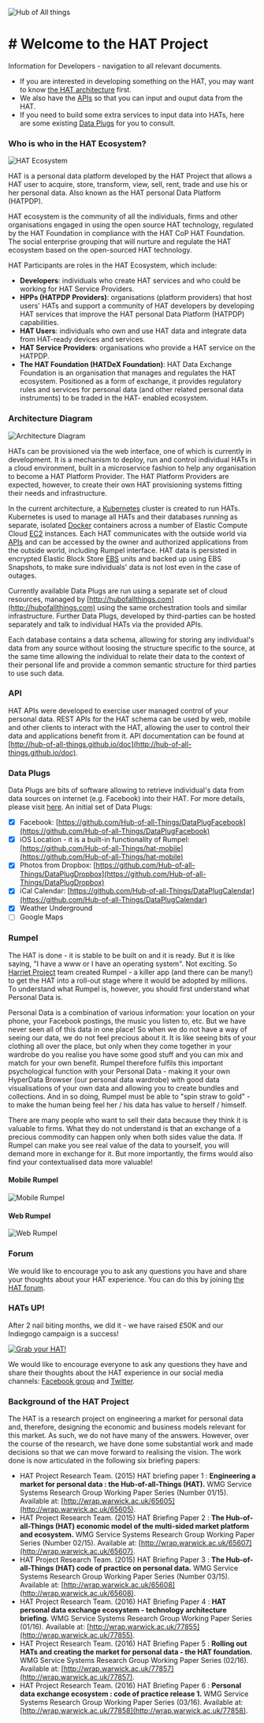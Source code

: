 
![Hub of All things](http://hubofallthings.com/wp-content/uploads/banner21.png)

# # Welcome to the HAT Project

Information for Developers - navigation to all relevant documents.

- If you are interested in developing something on the HAT, you may want to know [the HAT architecture](https://github.com/Hub-of-all-Things/DevInfo#architecture-diagram) first.
- We also have the [APIs](https://github.com/Hub-of-all-Things/DevInfo#api) so that you can input and ouput data from the HAT.
- If you need to build some extra services to input data into HATs, here are some existing [Data Plugs](https://github.com/Hub-of-all-Things/DevInfo#data-plugs) for you to consult.

### Who is who in the HAT Ecosystem?

![HAT Ecosystem](https://github.com/Hub-of-all-Things/DevInfo/blob/master/figures/HATeco.png)

HAT is a personal data platform developed by the HAT Project that allows a HAT user to acquire, store, transform, view, sell, rent, trade and use his or her personal data. Also known as the HAT personal Data Platform (HATPDP).

HAT ecosystem is the community of all the individuals, firms and other organisations engaged in using the open source HAT technology, regulated by the HAT Foundation in compliance with the HAT CoP HAT Foundation. The social enterprise grouping that will nurture and regulate the HAT ecosystem based on the open-sourced HAT technology.

HAT Participants are roles in the HAT Ecosystem, which include:
- **Developers**: individuals who create HAT services and who could be working for HAT Service Providers.
- **HPPs (HATPDP Providers)**: organisations (platform providers) that host users' HATs and support a community of HAT developers by developing HAT services that improve the HAT personal Data Platform (HATPDP) capabilities.
- **HAT Users**: individuals who own and use HAT data and integrate data from HAT-ready devices and services.
- **HAT Service Providers**: organisations who provide a HAT service on the HATPDP.
- **The HAT Foundation (HATDeX Foundation)**: HAT Data Exchange Foundation is an organisation that manages and regulates the HAT ecosystem. Positioned as a form of exchange, it provides regulatory rules and services for personal data (and other related personal data instruments) to be traded in the HAT- enabled ecosystem.

### Architecture Diagram
 
![Architecture Diagram](https://github.com/Hub-of-all-Things/DevInfo/blob/master/figures/hatarch.png)

HATs can be provisioned via the web interface, one of which is currently in development. It is a mechanism to deploy, run and control individual HATs in a cloud environment, built in a microservice fashion to help any organisation to become a HAT Platform Provider. The HAT Platform Providers are expected, however, to create their own HAT provisioning systems fitting their needs and infrastructure.

In the current architecture, a [Kubernetes](http://k8s.io) cluster is created to run HATs. Kubernetes is used to manage all HATs and their databases running as separate, isolated [Docker](https://docker.com) containers across a number of Elastic Compute Cloud [EC2](https://aws.amazon.com/ec2) instances. Each HAT communicates with the outside world via [APIs](https://en.wikipedia.org/wiki/Application_programming_interface) and can be accessed by the owner and authorized applications from the outside world, including Rumpel interface. HAT data is persisted in encrypted Elastic Block Store [EBS](https://aws.amazon.com/ebs) units and backed up using EBS Snapshots, to make sure individuals' data is not lost even in the case of outages.

Currently available Data Plugs are run using a separate set of cloud resources, managed by [http://hubofallthings.com](http://hubofallthings.com) using the same orchestration tools and similar infrastructure. Further Data Plugs, developed by third-parties can be hosted separately and talk to individual HATs via the provided APIs.

Each database contains a data schema, allowing for storing any individual's data from any source without loosing the structure specific to the source, at the same time allowing the individual to relate their data to the context of their personal life and provide a common semantic structure for third parties to use such data.

### <a name="api"></a>API

HAT APIs were developed to exercise user managed control of your personal data. REST APIs for the HAT schema can be used by web, mobile and other clients to interact with the HAT, allowing the user to control their data and applications benefit from it. API documentation can be found at [http://hub-of-all-things.github.io/doc](http://hub-of-all-things.github.io/doc). 

### Data Plugs 

Data Plugs are bits of software allowing to retrieve individual's data from data sources on internet (e.g. Facebook) into their HAT. For more details, please visit [here](http://forum.hatdex.org/t/what-are-the-hat-data-plugs). An initial set of Data Plugs:

- [x] Facebook: [https://github.com/Hub-of-all-Things/DataPlugFacebook](https://github.com/Hub-of-all-Things/DataPlugFacebook) 
- [x] iOS Location - it is a built-in functionality of Rumpel: [https://github.com/Hub-of-all-Things/hat-mobile](https://github.com/Hub-of-all-Things/hat-mobile) 
- [x] Photos from Dropbox: [https://github.com/Hub-of-all-Things/DataPlugDropbox](https://github.com/Hub-of-all-Things/DataPlugDropbox) 
- [x] iCal Calendar: [https://github.com/Hub-of-all-Things/DataPlugCalendar](https://github.com/Hub-of-all-Things/DataPlugCalendar) 
- [x] Weather Underground
- [ ] Google Maps

### Rumpel

The HAT is done - it is stable to be built on and it is ready. But it is like saying, "I have a www or I have an operating system". Not exciting. So [Harriet Project](http://hubofallthings.com/Harriet) team created Rumpel - a killer app (and there can be many!) to get the HAT into a roll-out stage where it would be adopted by millions. To understand what Rumpel is, however, you should first understand what Personal Data is. 

Personal Data is a combination of various information: your location on your phone, your Facebook postings, the music you listen to, etc. But we have never seen all of this data in one place! So when we do not have a way of seeing our data, we do not feel precious about it. It is like seeing bits of your clothing all over the place, but only when they come together in your wardrobe do you realise you have some good stuff and you can mix and match for your own benefit. Rumpel therefore fulfils this important psychological function with your Personal Data - making it your own HyperData Browser (our personal data wardrobe) with good data visualisations of your own data and allowing you to create bundles and collections. And in so doing, Rumpel must be able to "spin straw to gold" - to make the human being feel her / his data has value to herself / himself.

There are many people who want to sell their data because they think it is valuable to firms. What they do not understand is that an exchange of a precious commodity can happen only when both sides value the data.  If Rumpel can make you see real value of the data to yourself, you will demand more in exchange for it. But more importantly, the firms would also find your contextualised data more valuable!

#### Mobile Rumpel

![Mobile Rumpel](https://github.com/Hub-of-all-Things/DevInfo/blob/master/figures/mrumpel.png)

#### Web Rumpel

![Web Rumpel](https://github.com/Hub-of-all-Things/DevInfo/blob/master/figures/wrumpel.png)
  

### Forum

We would like to encourage you to ask any questions you have and share your thoughts about your HAT experience. You can do this by joining [the HAT forum](http://forum.hatdex.org).

### HATs UP!

After 2 nail biting months, we did it - we have raised £50K and our Indiegogo campaign is a success!

[![Grab your HAT!](https://github.com/Hub-of-all-Things/DevInfo/blob/master/figures/indiegogo.png)](https://www.indiegogo.com/projects/hat-claim-your-data-organise-visualise-control--3#)

We would like to encourage everyone to ask any questions they have and share their thoughts about the HAT experience in our social media channels: [Facebook group](https://www.facebook.com/hubofallthings) and [Twitter](https://twitter.com/TheHATDex). 

### Background of the HAT Project

The HAT is a research project on engineering a market for personal data and, therefore, designing the economic and business models relevant for this market. As such, we do not have many of the answers. However, over the course of the research, we have done some substantial work and made decisions so that we can move forward to realising the vision. The work done is now articulated in the following six briefing papers:

- HAT Project Research Team. (2015) HAT briefing paper 1 : **Engineering a market for personal data : the Hub-of-all-Things (HAT).**  WMG Service Systems Research Group Working Paper Series (Number 01/15). Available at: [http://wrap.warwick.ac.uk/65605](http://wrap.warwick.ac.uk/65605).
- HAT Project Research Team. (2015) HAT Briefing Paper 2 : **The Hub-of-all-Things (HAT) economic model of the multi-sided market platform and ecosystem.** WMG Service Systems Research Group Working Paper Series (Number 02/15).  Available at: [http://wrap.warwick.ac.uk/65607](http://wrap.warwick.ac.uk/65607).
- HAT Project Research Team. (2015) HAT Briefing Paper 3 : **The Hub-of-all-Things (HAT) code of practice on personal data.** WMG Service Systems Research Group Working Paper Series (Number 03/15). Available at: [http://wrap.warwick.ac.uk/65608](http://wrap.warwick.ac.uk/65608). 
- HAT Project Research Team. (2016) HAT Briefing Paper 4 : **HAT personal data exchange ecosystem - technology architecture briefing.** WMG Service Systems Research Group Working Paper Series (01/16). Available at: [http://wrap.warwick.ac.uk/77855](http://wrap.warwick.ac.uk/77855). 
- HAT Project Research Team. (2016) HAT Briefing Paper 5 : **Rolling out HATs and creating the market for personal data - the HAT foundation.** WMG Service Systems Research Group Working Paper Series (02/16). Available at: [http://wrap.warwick.ac.uk/77857](http://wrap.warwick.ac.uk/77857).  
- HAT Project Research Team. (2016) HAT Briefing Paper 6 : **Personal data exchange ecosystem : code of practice release 1.** WMG Service Systems Research Group Working Paper Series (03/16). Available at: [http://wrap.warwick.ac.uk/77858](http://wrap.warwick.ac.uk/77858).
